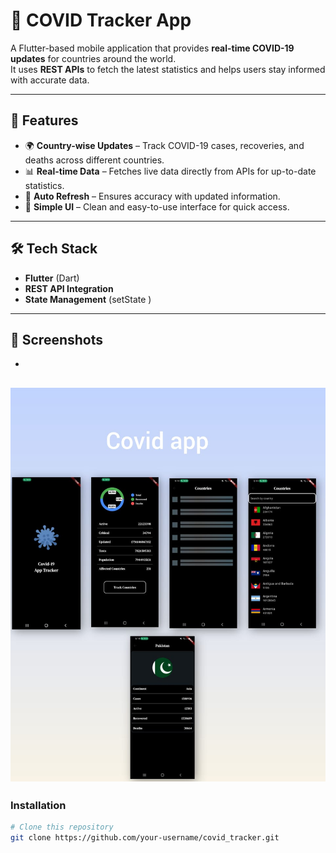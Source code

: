 # 🦠 COVID Tracker App

A Flutter-based mobile application that provides **real-time COVID-19 updates** for countries around the world.  
It uses **REST APIs** to fetch the latest statistics and helps users stay informed with accurate data.

---

## 🚀 Features
- 🌍 **Country-wise Updates** – Track COVID-19 cases, recoveries, and deaths across different countries.  
- 📊 **Real-time Data** – Fetches live data directly from APIs for up-to-date statistics.  
- 🔄 **Auto Refresh** – Ensures accuracy with updated information.  
- 📱 **Simple UI** – Clean and easy-to-use interface for quick access.  

---

## 🛠️ Tech Stack
- **Flutter** (Dart)  
- **REST API Integration**  
- **State Management** (setState )

---

## 📸 Screenshots
-
![Covid App](screenshots/covid_app.jpg)
---

### Installation
```bash
# Clone this repository
git clone https://github.com/your-username/covid_tracker.git